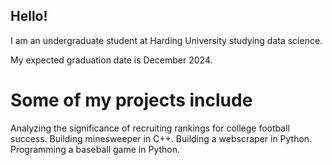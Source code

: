 ## Hello!
I am an undergraduate student at Harding University studying data science.

My expected graduation date is December 2024.

# Some of my projects include
Analyzing the significance of recruiting rankings for college football success.
Building minesweeper in C++.
Building a webscraper in Python.
Programming a baseball game in Python.

<!--
**syager26/syager26** is a ✨ _special_ ✨ repository because its `README.md` (this file) appears on your GitHub profile.

Here are some ideas to get you started:

- 🔭 I’m currently working on ...
- 🌱 I’m currently learning ...
- 👯 I’m looking to collaborate on ...
- 🤔 I’m looking for help with ...
- 💬 Ask me about ...
- 📫 How to reach me: ...
- 😄 Pronouns: ...
- ⚡ Fun fact: ...
-->
